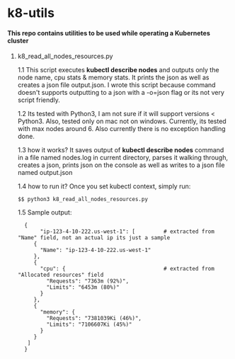# k8-utils

#### This repo contains utilities to be used while operating a Kubernetes cluster

1. k8_read_all_nodes_resources.py

   1.1 This script executes **kubectl describe nodes** and outputs only the node name, cpu stats & memory stats.
         It prints the json as well as creates a json file output.json. I wrote this script because <kubectl describe nodes>
        command doesn't supports outputting to a json with a -o=json flag or its not very script friendly.

   1.2 Its tested with Python3, I am not sure if it will support versions < Python3. Also, tested only on mac not on windows.
       Currently, its tested with max nodes around 6. Also currently there is no exception handling done.

   1.3 how it works? It saves output of **kubectl describe nodes** command in a file named nodes.log in current directory, parses it
     walking through, creates a json, prints json on the console as well as writes to a json file named output.json

   1.4 how to run it? Once you set kubectl context, simply run:
 
      ```$$ python3 k8_read_all_nodes_resources.py```

   1.5 Sample output:

		 {
		      "ip-123-4-10-222.us-west-1": [         # extracted from "Name" field, not an actual ip its just a sample
		    {
		      "Name": "ip-123-4-10-222.us-west-1"
		    },
		    {
		      "cpu": {                               # extracted from "Allocated resources" field
		        "Requests": "7363m (92%)",
		        "Limits": "6453m (80%)"
		      }
		    },
		    {
		      "memory": {
		        "Requests": "7381039Ki (46%)",
		        "Limits": "7106607Ki (45%)"
		      }
		    }
		  ]
		 }
